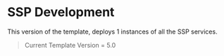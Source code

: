 # SSP Development

This version of the template, deploys 1 instances of all the SSP services.

> Current Template Version = 5.0
